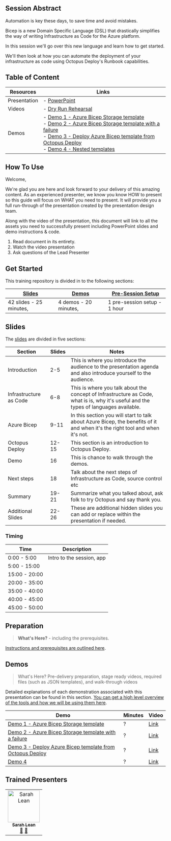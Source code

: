 ## Session Abstract

Automation is key these days, to save time and avoid mistakes.

Bicep is a new Domain Specific Language (DSL) that drastically simplifies the way of writing Infrastructure as Code for the Azure platform.

In this session we'll go over this new language and learn how to get started.

We'll then look at how you can automate the deployment of your infrastructure as code using Octopus Deploy's Runbook capabilities.


## Table of Content

| Resources          | Links                            |
|-------------------|----------------------------------|
| Presentation       | - [PowerPoint](https://github.com/OctopusDeployCommunity/Presentations/blob/main/Azure/AzureBicep/CombineAzureBicepandOctopusDeployv1.pptx) | [Google Slides]()
| Videos            | - [Dry Run Rehearsal]() <br/>
| Demos             | - [Demo 1 - Azure Bicep Storage template ](demos/README.md#demo-1---azure-bicep-storage-template) <br/>- [Demo 2 - Azure Bicep Storage template with a failure](demos/README.md#demo-2---azure-bicep-storage-template-with-a-failure) <br/>- [Demo 3 - Deploy Azure Bicep template from Octopus Deploy ](demos/README.md#demo-3---deploy-azure-bicep-template-from-octopus-deploy)<br/>- [Demo 4 - Nested templates ](demos/README.md#demo-4---nested-templates) |

## How To Use

Welcome,

We're glad you are here and look forward to your delivery of this amazing content. As an experienced presenter, we know you know HOW to present so this guide will focus on WHAT you need to present. It will provide you a full run-through of the presentation created by the presentation design team. 

Along with the video of the presentation, this document will link to all the assets you need to successfully present including PowerPoint slides and demo instructions &
code.

1.  Read document in its entirety.
2.  Watch the video presentation
3.  Ask questions of the Lead Presenter


## Get Started

This training repository is divided in to the following sections:

| [Slides](#slides) | [Demos](demos/README.md) | [Pre-Session Setup](presessionsetup/README.md) | 
|-------------------|---------------------------|--------------------------------------
| 42 slides - 25 minutes, | 4 demos - 20 minutes, | 1 pre-session setup - 1 hour



## Slides

The [slides](presentations.md) are divided in five sections:

 Section                    | Slides           | Notes
----------------------------|---------------   |------
Introduction                | 2-5             | This is where you introduce the audience to the presentation agenda and also introduce yourself to the audience. 
Infrastructure as Code          | 6-8            |  This is where you talk about the concept of Infrastructure as Code, what is is, why it's useful and the types of languages available. 
Azure Bicep         | 9-11   | In this section you will start to talk about Azure Bicep, the benefits of it and when it's the right tool and when it's not. 
Octopus Deploy      | 12-15 | This section is an introduction to Octopus Deploy. 
Demo                    | 16     | This is chance to walk through the demos. 
Next steps                    | 18  | Talk about the next steps of Infrastructure as Code, source control etc
Summary                    | 19-21      | Summarize what you talked about, ask folk to try Octopus and say thank you. 
Additional Slides                    | 22-26     |These are additional hidden slides you can add or replace within the presentation if needed. 

### Timing

| Time        | Description 
--------------|-------------
0:00 - 5:00   | Intro to the session, app 
5:00 - 15:00  | 
15:00 - 20:00 | 
20:00 - 35:00 | 
35:00 - 40:00 | 
40:00 - 45:00 | 
45:00 - 50:00 | 

## Preparation

>**What's Here?**  - including the prerequisites.

[Instructions and prerequisites are outlined here](presessionsetup/README.md). 


## Demos

> What's Here? Pre-delivery preparation, stage ready videos, required files (such as JSON templates), and walk-through videos

Detailed explanations of each demonstration associated with this presentation can be found in this section. [You can get a high level overview of the tools and how we will be using them here](demos/README.md).

| Demo 	                                    | Minutes | Video
--------------------------------------------|---------|-----------------
|  [Demo 1 - Azure Bicep Storage template ](demos/README.md#demo-1---azure-bicep-storage-template)           | ?       | [Link]()
|  [Demo 2 - Azure Bicep Storage template with a failure](demos/README.md#demo-2---azure-bicep-storage-template-with-a-failure)  | ?       | [Link]()
|  [Demo 3 - Deploy Azure Bicep template from Octopus Deploy ](demos/README.md#demo-3---deploy-azure-bicep-template-from-octopus-deploy) | ?       | [Link]()
|  [Demo 4 ](demos/README.md#demo-4---nested-templates)  | ?       | [Link]()


## Trained Presenters

<!-- ALL-CONTRIBUTORS-LIST:START - Do not remove or modify this section -->

<table>
<tr>
    <td align="center"><a href="https://www.techielass.com/">
        <img src="https://avatars.githubusercontent.com/u/13692824?v=4" width="100px;" alt="Sarah Lean"/><br />
        <sub><b>Sarah Lean</b></sub></a><br />
            <a href="" title="talk">📢</a>
            <a href="" title="Documentation">📖</a> 
    </td>
</tr></table>

<!-- ALL-CONTRIBUTORS-LIST:END -->
